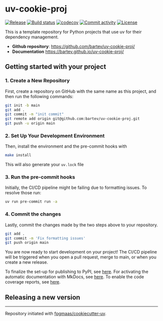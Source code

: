 # uv-cookie-proj

[![Release](https://img.shields.io/github/v/release/bartev/uv-cookie-proj)](https://img.shields.io/github/v/release/bartev/uv-cookie-proj)
[![Build status](https://img.shields.io/github/actions/workflow/status/bartev/uv-cookie-proj/main.yml?branch=main)](https://github.com/bartev/uv-cookie-proj/actions/workflows/main.yml?query=branch%3Amain)
[![codecov](https://codecov.io/gh/bartev/uv-cookie-proj/branch/main/graph/badge.svg)](https://codecov.io/gh/bartev/uv-cookie-proj)
[![Commit activity](https://img.shields.io/github/commit-activity/m/bartev/uv-cookie-proj)](https://img.shields.io/github/commit-activity/m/bartev/uv-cookie-proj)
[![License](https://img.shields.io/github/license/bartev/uv-cookie-proj)](https://img.shields.io/github/license/bartev/uv-cookie-proj)

This is a template repository for Python projects that use uv for their dependency management.

- **Github repository**: <https://github.com/bartev/uv-cookie-proj/>
- **Documentation** <https://bartev.github.io/uv-cookie-proj/>

## Getting started with your project

### 1. Create a New Repository

First, create a repository on GitHub with the same name as this project, and then run the following commands:

```bash
git init -b main
git add .
git commit -m "init commit"
git remote add origin git@github.com:bartev/uv-cookie-proj.git
git push -u origin main
```

### 2. Set Up Your Development Environment

Then, install the environment and the pre-commit hooks with

```bash
make install
```

This will also generate your `uv.lock` file

### 3. Run the pre-commit hooks

Initially, the CI/CD pipeline might be failing due to formatting issues. To resolve those run:

```bash
uv run pre-commit run -a
```

### 4. Commit the changes

Lastly, commit the changes made by the two steps above to your repository.

```bash
git add .
git commit -m 'Fix formatting issues'
git push origin main
```

You are now ready to start development on your project!
The CI/CD pipeline will be triggered when you open a pull request, merge to main, or when you create a new release.

To finalize the set-up for publishing to PyPI, see [here](https://fpgmaas.github.io/cookiecutter-uv/features/publishing/#set-up-for-pypi).
For activating the automatic documentation with MkDocs, see [here](https://fpgmaas.github.io/cookiecutter-uv/features/mkdocs/#enabling-the-documentation-on-github).
To enable the code coverage reports, see [here](https://fpgmaas.github.io/cookiecutter-uv/features/codecov/).

## Releasing a new version



---

Repository initiated with [fpgmaas/cookiecutter-uv](https://github.com/fpgmaas/cookiecutter-uv).
